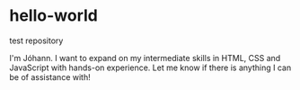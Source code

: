 # hello-world
test repository

I'm Jóhann. I want to expand on my intermediate skills in HTML, CSS and JavaScript with hands-on experience.
Let me know if there is anything I can be of assistance with!
